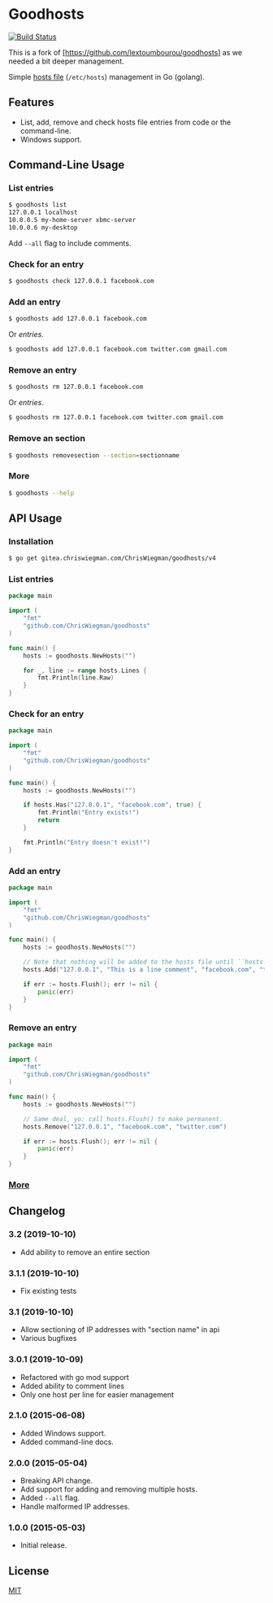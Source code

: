 # Goodhosts

[![Build Status](https://travis-ci.org/ChrisWiegman/goodhosts.svg?branch=master)](https://travis-ci.org/ChrisWiegman/goodhosts)

This is a fork of [https://github.com/lextoumbourou/goodhosts] as we needed a bit deeper management.

Simple [hosts file](http://en.wikipedia.org/wiki/Hosts_%28file%29) (```/etc/hosts```) management in Go (golang).

## Features

* List, add, remove and check hosts file entries from code or the command-line.
* Windows support.

## Command-Line Usage

### List entries

```bash
$ goodhosts list
127.0.0.1 localhost
10.0.0.5 my-home-server xbmc-server
10.0.0.6 my-desktop
```

Add ```--all``` flag to include comments.

### Check for an entry

```bash
$ goodhosts check 127.0.0.1 facebook.com
```

### Add an entry

```bash
$ goodhosts add 127.0.0.1 facebook.com
```

Or *entries*.

```bash
$ goodhosts add 127.0.0.1 facebook.com twitter.com gmail.com
```

### Remove an entry

```bash
$ goodhosts rm 127.0.0.1 facebook.com
```

Or *entries*.

```bash
$ goodhosts rm 127.0.0.1 facebook.com twitter.com gmail.com
```

### Remove an section

```bash
$ goodhosts removesection --section=sectionname
```

### More

```bash
$ goodhosts --help
```

## API Usage

### Installation

```bash
$ go get gitea.chriswiegman.com/ChrisWiegman/goodhosts/v4
```

### List entries

```go
package main

import (
    "fmt"
    "github.com/ChrisWiegman/goodhosts"
)

func main() {
    hosts := goodhosts.NewHosts("")

    for _, line := range hosts.Lines {
        fmt.Println(line.Raw)
    }
}
```

### Check for an entry

```go
package main

import (
    "fmt"
    "github.com/ChrisWiegman/goodhosts"
)

func main() {
    hosts := goodhosts.NewHosts("")

    if hosts.Has("127.0.0.1", "facebook.com", true) {
        fmt.Println("Entry exists!")
        return
    }

    fmt.Println("Entry doesn't exist!")
}
```

### Add an entry

```go
package main

import (
    "fmt"
    "github.com/ChrisWiegman/goodhosts"
)

func main() {
    hosts := goodhosts.NewHosts("")

    // Note that nothing will be added to the hosts file until ``hosts.Flush`` is called.
    hosts.Add("127.0.0.1", "This is a line comment", "facebook.com", "twitter.com")

    if err := hosts.Flush(); err != nil {
        panic(err)
    }
}
```

### Remove an entry

```go
package main

import (
    "fmt"
    "github.com/ChrisWiegman/goodhosts"
)

func main() {
    hosts := goodhosts.NewHosts("")

    // Same deal, yo: call hosts.Flush() to make permanent.
    hosts.Remove("127.0.0.1", "facebook.com", "twitter.com")

    if err := hosts.Flush(); err != nil {
        panic(err)
    }
}
```

### [More](API.md)

## Changelog

### 3.2 (2019-10-10)

* Add ability to remove an entire section

### 3.1.1 (2019-10-10)

* Fix existing tests

### 3.1 (2019-10-10)

* Allow sectioning of IP addresses with "section name" in api
* Various bugfixes

### 3.0.1 (2019-10-09)

* Refactored with go mod support
* Added ability to comment lines
* Only one host per line for easier management

### 2.1.0 (2015-06-08)

* Added Windows support.
* Added command-line docs.

### 2.0.0 (2015-05-04)

* Breaking API change.
* Add support for adding and removing multiple hosts.
* Added ``--all`` flag.
* Handle malformed IP addresses.

### 1.0.0 (2015-05-03)

* Initial release.

## License

[MIT](LICENSE)
